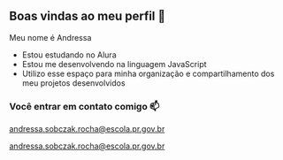 ## Boas vindas ao meu perfil 💙

Meu nome é Andressa   

- Estou estudando no Alura
- Estou me desenvolvendo na linguagem JavaScript
- Utilizo esse espaço para minha organização e compartilhamento dos meu projetos desenvolvidos

### Você entrar em contato comigo 📫

andressa.sobczak.rocha@escola.pr.gov.br

andressa.sobczak.rocha@escola.pr.gov.br
